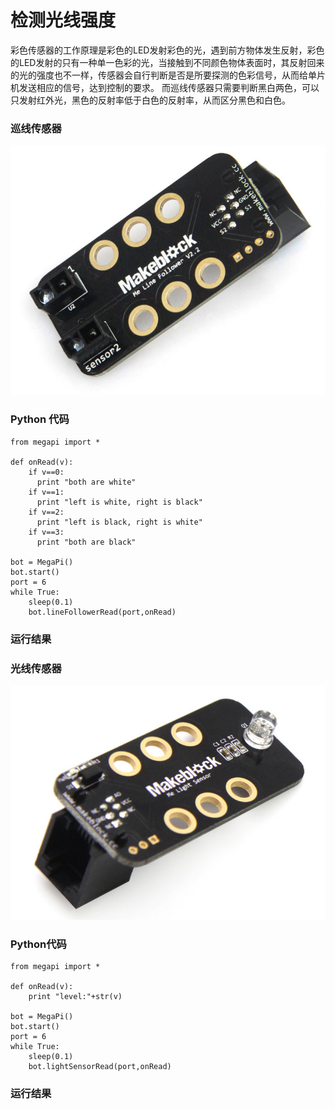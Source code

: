 # 检测光线强度

彩色传感器的工作原理是彩色的LED发射彩色的光，遇到前方物体发生反射，彩色的LED发射的只有一种单一色彩的光，当接触到不同颜色物体表面时，其反射回来的光的强度也不一样，传感器会自行判断是否是所要探测的色彩信号，从而给单片机发送相应的信号，达到控制的要求。
而巡线传感器只需要判断黑白两色，可以只发射红外光，黑色的反射率低于白色的反射率，从而区分黑色和白色。

### 巡线传感器

![linefollower](linefollower.jpg)

### Python 代码
```
from megapi import *

def onRead(v):
	if v==0:
      print "both are white"
	if v==1:
      print "left is white, right is black"
	if v==2:
      print "left is black, right is white"
	if v==3:
      print "both are black"

bot = MegaPi()
bot.start()
port = 6
while True:
    sleep(0.1)
    bot.lineFollowerRead(port,onRead)
```
### 运行结果

### 光线传感器
![light](lightsensor.jpg)
### Python代码
```
from megapi import *

def onRead(v):
	print "level:"+str(v)

bot = MegaPi()
bot.start()
port = 6
while True:
    sleep(0.1)
    bot.lightSensorRead(port,onRead)
```
### 运行结果